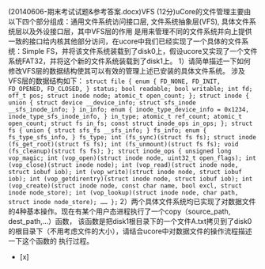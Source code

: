 (20140606-期末考试试题&参考答案.docx)VFS
(12分)uCore的文件管理主要由以下四个部分组成：通用文件系统访问接口层, 文件系统抽象层(VFS), 具体文件系统层以及外设接口层，其中VFS层的作用
是用来管理不同的文件系统并向上提供一致的接口给内核其他部分访问，在ucore中我们已经实现了一个具体的文件系统：Simple
FS，并将该文件系统装载到了disk0上，假设ucore又实现了一个文件系统FAT32，并将这个新的文件系统装载到了disk1上。
1）请简单描述一下如何修改VFS层的数据结构使其可以有效的管理上述已安装的具体文件系统。 涉及VFS层的数据结构如下：
    ```
	    struct file {
	        enum {
	            FD_NONE, FD_INIT, FD_OPENED, FD_CLOSED,
	        } status;
	        bool readable;
	        bool writable;
	        int fd;
	        off_t pos;
	        struct inode node;
	        atomic_t open_count;
	    };
	    struct inode {
	        union {
	            struct device __device_info;
	            struct sfs_inode __sfs_inode_info;
	        } in_info;
	        enum {
	            inode_type_device_info = 0x1234,
	            inode_type_sfs_inode_info,
	        } in_type;
	        atomic_t ref_count;
	        atomic_t open_count;
	        struct fs in_fs;
	        const struct inode_ops in_ops;
	    };
	    struct fs {
	        union {
	            struct sfs_fs __sfs_info;
	        } fs_info;
	        enum {
	            fs_type_sfs_info,
	        } fs_type;
	        int (fs_sync)(struct fs fs);
	        struct inode (fs_get_root)(struct fs fs);
	        int (fs_unmount)(struct fs fs);
	        void (fs_cleanup)(struct fs fs);
	    };
	    struct inode_ops {
	        unsigned long vop_magic;
	        int (vop_open)(struct inode node, uint32_t open_flags);
	        int (vop_close)(struct inode node);
	        int (vop_read)(struct inode node, struct iobuf iob);
	        int (vop_write)(struct inode node, struct iobuf iob);
	        int (vop_getdirentry)(struct inode node, struct iobuf iob);
	        int (vop_create)(struct inode node, const char name, bool excl, struct inode node_store);
	        int (vop_lookup)(struct inode node, char path, struct inode node_store);
	        ……
	    };
	    ```
2）两个具体文件系统均已实现了对数据文件的4种基本操作。现在有某个用户态进程执行了一个copy（source_path, dest_path,...）函数，
该函数是把disk1根目录下的一个文件A.txt拷贝到了disk0的根目录下（不用考虑文件的大小），请结合ucore中对数据文件的操作流程描述一下这个函数的
执行过程。  
- [x]  

